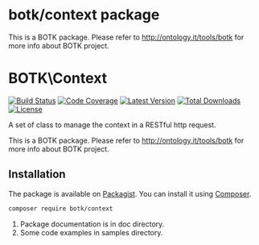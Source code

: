 botk/context package
====================
This is a BOTK package. Please refer to http://ontology.it/tools/botk for more info
about BOTK project.


# BOTK\Context
[![Build Status](https://img.shields.io/travis/linkeddatacenter/BOTK-context.svg?style=flat-square)](http://travis-ci.org/linkeddatacenter/BOTK-context)
[![Code Coverage](https://img.shields.io/scrutinizer/coverage/g/linkeddatacenter/BOTK-context.svg?style=flat-square)](https://scrutinizer-ci.com/g/linkeddatacenter/BOTK-context)
[![Latest Version](https://img.shields.io/packagist/v/botk/context.svg?style=flat-square)](https://packagist.org/packages/botk/context)
[![Total Downloads](https://img.shields.io/packagist/dt/botk/context.svg?style=flat-square)](https://packagist.org/packages/botk/context)
[![License](https://img.shields.io/packagist/l/botk/context.svg?style=flat-square)](https://packagist.org/packages/botk/context)

A set of class to manage the context in a RESTful http request.

This is a BOTK package. Please refer to http://ontology.it/tools/botk for more info
about BOTK project.

## Installation

The package is available on [Packagist](https://packagist.org/packages/botk/context).
You can install it using [Composer](http://getcomposer.org).

```bash
composer require botk/context
```


1. Package documentation is in doc directory.
3. Some code examples in samples directory.